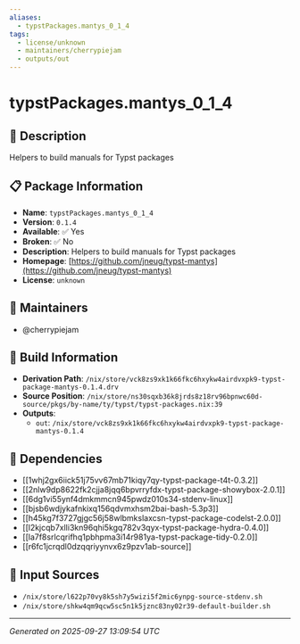 ```yaml
---
aliases:
  - typstPackages.mantys_0_1_4
tags:
  - license/unknown
  - maintainers/cherrypiejam
  - outputs/out
---
```


# typstPackages.mantys_0_1_4

## 📝 Description

Helpers to build manuals for Typst packages

## 📋 Package Information

- **Name**: `typstPackages.mantys_0_1_4`
- **Version**: `0.1.4`
- **Available**: ✅ Yes
- **Broken**: ✅ No
- **Description**: Helpers to build manuals for Typst packages
- **Homepage**: [https://github.com/jneug/typst-mantys](https://github.com/jneug/typst-mantys)
- **License**: `unknown`
## 👥 Maintainers

- @cherrypiejam


## 🔧 Build Information

- **Derivation Path**: `/nix/store/vck8zs9xk1k66fkc6hxykw4airdvxpk9-typst-package-mantys-0.1.4.drv`
- **Source Position**: `/nix/store/ns30sqxb36k8jrds8z18rv96bpnwc60d-source/pkgs/by-name/ty/typst/typst-packages.nix:39`
- **Outputs**:
  - `out`:  `/nix/store/vck8zs9xk1k66fkc6hxykw4airdvxpk9-typst-package-mantys-0.1.4`

## 🔗 Dependencies

- [[1whj2gx6iick51j75vv67mb71kiqy7qy-typst-package-t4t-0.3.2]]
- [[2nlw9dp8622fk2cjja8jqq6bpvrryfdx-typst-package-showybox-2.0.1]]
- [[6dg1vi55ynf4dmkmmcn945pwdz010s34-stdenv-linux]]
- [[bjsb6wdjykafnkixq156qdvmxhsm2bai-bash-5.3p3]]
- [[h45kg7f3727gjgc56j58wlbmkslaxcsn-typst-package-codelst-2.0.0]]
- [[l2kjcqb7xlli3kn96qhi5kgq782v3qyx-typst-package-hydra-0.4.0]]
- [[la7f8srlcqrifhq1pbhpma3i14r981ya-typst-package-tidy-0.2.0]]
- [[r6fc1jcrqdl0dzqqriyynvx6z9pzv1ab-source]]

## 📁 Input Sources

- `/nix/store/l622p70vy8k5sh7y5wizi5f2mic6ynpg-source-stdenv.sh`
- `/nix/store/shkw4qm9qcw5sc5n1k5jznc83ny02r39-default-builder.sh`

---
*Generated on 2025-09-27 13:09:54 UTC*
